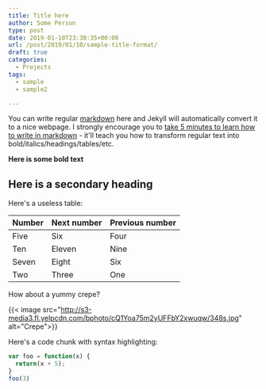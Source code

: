 ```yaml
---
title: Title here
author: Some Person
type: post
date: 2019-01-10T23:30:35+00:00
url: /post/2019/01/10/sample-title-format/
draft: true
categories:
  - Projects
tags:
  - sample
  - sample2

---
```


You can write regular [markdown](http://markdowntutorial.com/) here and Jekyll will automatically convert it to a nice webpage.  I strongly encourage you to [take 5 minutes to learn how to write in markdown](http://markdowntutorial.com/) - it'll teach you how to transform regular text into bold/italics/headings/tables/etc.

**Here is some bold text**

## Here is a secondary heading

Here's a useless table:
 
| Number | Next number | Previous number |
| :------ |:--- | :--- |
| Five | Six | Four |
| Ten | Eleven | Nine |
| Seven | Eight | Six |
| Two | Three | One |
 

How about a yummy crepe?

{{< image src="http://s3-media3.fl.yelpcdn.com/bphoto/cQ1Yoa75m2yUFFbY2xwuqw/348s.jpg" alt="Crepe">}}

Here's a code chunk with syntax highlighting:

```javascript
var foo = function(x) {
  return(x + 5);
}
foo(3)
```
